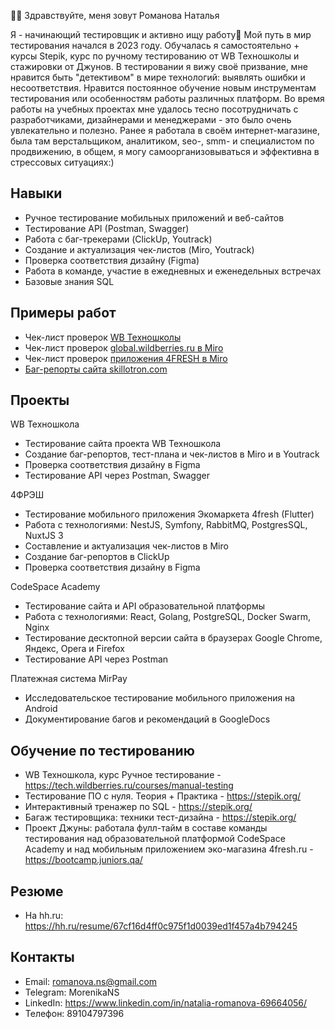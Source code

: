 👩‍💻 Здравствуйте, меня зовут Романова Наталья

Я - начинающий тестировщик и активно ищу работу🔎 Мой путь в мир тестирования начался в 2023 году. Обучалась я самостоятельно + курсы Stepik, курс по ручному тестированию от WB Техношколы и стажировки от Джунов.
В тестировании я вижу своё призвание, мне нравится быть "детективом" в мире технологий: выявлять ошибки и несоответствия. Нравится постоянное обучение новым инструментам тестирования или особенностям работы различных платформ. Во время работы на учебных проектах мне удалось тесно посотрудничать с разработчиками, дизайнерами и менеджерами - это было очень увлекательно и полезно.
Ранее я работала в своём интернет-магазине, была там верстальщиком, аналитиком, seo-, smm- и специалистом по продвижению, в общем, я могу самоорганизовываться и эффективна в стрессовых ситуациях:)

## Навыки
- Ручное тестирование мобильных приложений и веб-сайтов
- Тестирование API (Postman, Swagger)
- Работа с баг-трекерами (ClickUp, Youtrack)
- Создание и актуализация чек-листов (Miro, Youtrack)
- Проверка соответствия дизайну (Figma)
- Работа в команде, участие в ежедневных и еженедельных встречах
- Базовые знания SQL

## Примеры работ
- Чек-лист проверок [WB Техношколы](https://github.com/Morenika/CheckList)
- Чек-лист проверок [global.wildberries.ru в Miro](https://miro.com/app/board/uXjVKziMS3E=/)
- Чек-лист проверок [приложения 4FRESH в Miro](https://miro.com/app/board/uXjVNH9PNEk=/)
- [Баг-репорты сайта skillotron.com](https://github.com/Morenika/Bugreports)

## Проекты
WB Техношкола 
- Тестирование сайта проекта WB Техношкола
- Создание баг-репортов, тест-плана и чек-листов в Miro и в Youtrack
- Проверка соответствия дизайну в Figma
- Тестирование API через Postman, Swagger

4ФРЭШ
- Тестирование мобильного приложения Экомаркета 4fresh (Flutter)
- Работа с технологиями: NestJS, Symfony, RabbitMQ, PostgresSQL, NuxtJS 3
- Составление и актуализация чек-листов в Miro
- Создание баг-репортов в ClickUp
- Проверка соответствия дизайну в Figma

CodeSpace Academy
- Тестирование сайта и API образовательной платформы
- Работа с технологиями: React, Golang, PostgreSQL, Docker Swarm, Nginx
- Тестирование десктопной версии сайта в браузерах Google Chrome, Яндекс, Opera и Firefox
- Тестирование API через Postman

Платежная система MirPay
- Исследовательское тестирование мобильного приложения на Android
- Документирование багов и рекомендаций в GoogleDocs

## Обучение по тестированию
- WB Техношкола, курс Ручное тестирование - https://tech.wildberries.ru/courses/manual-testing
- Тестирование ПО с нуля. Теория + Практика - https://stepik.org/
- Интерактивный тренажер по SQL - https://stepik.org/
- Багаж тестировщика: техники тест-дизайна - https://stepik.org/
- Проект Джуны: работала фулл-тайм в составе команды тестирования над образовательной платформой CodeSpace Academy и над мобильным приложением эко-магазина 4fresh.ru - https://bootcamp.juniors.qa/

## Резюме
- На hh.ru: https://hh.ru/resume/67cf16d4ff0c975f1d0039ed1f457a4b794245

## Контакты
- Email: romanova.ns@gmail.com
- Telegram: MorenikaNS
- LinkedIn: https://www.linkedin.com/in/natalia-romanova-69664056/
- Телефон: 89104797396
